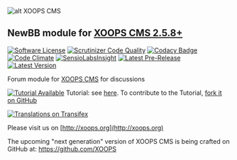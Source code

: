 ![alt XOOPS CMS](http://xoops.org/images/logoXoops4GithubRepository.png)
## NewBB module for [XOOPS CMS 2.5.8+](https://xoops.org)
[![Software License](https://img.shields.io/badge/license-GPL-brightgreen.svg?style=flat)](LICENSE) 
[![Scrutinizer Code Quality](https://img.shields.io/scrutinizer/g/mambax7/newbb.svg?style=flat)](https://scrutinizer-ci.com/g/mambax7/newbb/?branch=master)
[![Codacy Badge](https://api.codacy.com/project/badge/grade/2d27c0023ee54f0b9ba2b5d17a68b2a5)](https://www.codacy.com/app/mambax7/newbb)
[![Code Climate](https://img.shields.io/codeclimate/github/mambax7/newbb.svg?style=flat)](https://codeclimate.com/github/mambax7/newbb)
[![SensioLabsInsight](https://insight.sensiolabs.com/projects/4be750c7-07e0-4317-93ba-9937c607a827/mini.png)](https://insight.sensiolabs.com/projects/4be750c7-07e0-4317-93ba-9937c607a827)
[![Latest Pre-Release](https://img.shields.io/github/tag/XoopsModules25x/newbb.svg?style=flat)](https://github.com/XoopsModules25x/newbb/tags/)
[![Latest Version](https://img.shields.io/github/release/XoopsModules25x/newbb.svg?style=flat)](https://github.com/XoopsModules25x/newbb/releases/)

Forum module for [XOOPS CMS](http://xoops.org) for discussions

[![Tutorial Available](http://xoops.org/images/tutorial-available-blue.svg)](https://www.gitbook.com/book/xoops/xoops-newbb-module/) Tutorial: see [here](https://www.gitbook.com/book/xoops/xoops-newbb-module-tutorial/). 
To contribute to the Tutorial, [fork it on GitHub](https://github.com/XoopsDocs/newbb-tutorial)

[![Translations on Transifex](http://xoops.org/images/translations-transifex-blue.svg)](https://www.transifex.com/xoops) 

Please visit us on  [http://xoops.org](http://xoops.org)

The upcoming "next generation" version of XOOPS CMS is being crafted on GitHub at: https://github.com/XOOPS
